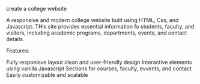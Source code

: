 create a college website

A responsive and modern college website built using HTML, Css, and Javascript. THis site provides essential information fo students, faculty, and visitors, including academic programs, departments, events, and contact details.

Features: 

Fully responisve layout
clean and user-friendly design
Interactive elements using vanilla Javascript
Sections for courses, faculty, evvents, and contact
Easily customizable and scalable
